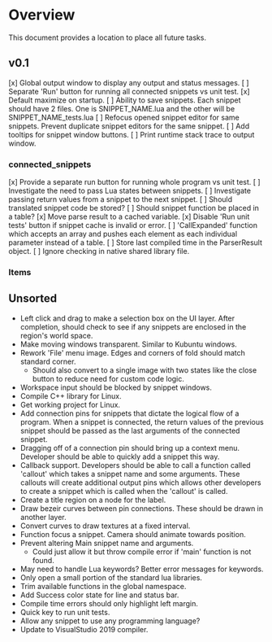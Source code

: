 # Overview
This document provides a location to place all future tasks.

## v0.1
[x] Global output window to display any output and status messages.
[ ] Separate 'Run' button for running all connected snippets vs unit test.
[x] Default maximize on startup.
[ ] Ability to save snippets. Each snippet should have 2 files. One is SNIPPET_NAME.lua and the other will be SNIPPET_NAME_tests.lua
[ ] Refocus opened snippet editor for same snippets. Prevent duplicate snippet editors for the same snippet.
[ ] Add tooltips for snippet window buttons.
[ ] Print runtime stack trace to output window.

### connected_snippets
[x] Provide a separate run button for running whole program vs unit test.
[ ] Investigate the need to pass Lua states between snippets.
[ ] Investigate passing return values from a snippet to the next snippet.
[ ] Should translated snippet code be stored?
[ ] Should snippet function be placed in a table?
[x] Move parse result to a cached variable.
[x] Disable 'Run unit tests' button if snippet cache is invalid or error.
[ ] 'CallExpanded' function which accepts an array and pushes each element as each individual parameter instead of a table.
[ ] Store last compiled time in the ParserResult object.
[ ] Ignore checking in native shared library file.

### Items

## Unsorted
* Left click and drag to make a selection box on the UI layer. After completion, should check to see if any snippets are enclosed in the region's world space.
* Make moving windows transparent. Similar to Kubuntu windows.
* Rework 'File' menu image. Edges and corners of fold should match standard corner.
	* Should also convert to a single image with two states like the close button to reduce need for custom code logic.
* Workspace input should be blocked by snippet windows.
* Compile C++ library for Linux.
* Get working project for Linux.
* Add connection pins for snippets that dictate the logical flow of a program. When a snippet is connected, the return values of the previous snippet should be passed as the last arguments of the connected snippet.
* Dragging off of a connection pin should bring up a context menu. Developer should be able to quickly add a snippet this way.
* Callback support. Developers should be able to call a function called 'callout' which takes a snippet name and some arguments. These callouts will create additional output pins which allows other developers to create a snippet which is called when the 'callout' is called.
* Create a title region on a node for the label.
* Draw bezeir curves between pin connections. These should be drawn in another layer.
* Convert curves to draw textures at a fixed interval.
* Function focus a snippet. Camera should animate towards position.
* Prevent altering Main snippet name and arguments.
	* Could just allow it but throw compile error if 'main' function is not found.
* May need to handle Lua keywords? Better error messages for keywords.
* Only open a small portion of the standard lua libraries.
* Trim available functions in the global namespace.
* Add Success color state for line and status bar.
* Compile time errors should only highlight left margin.
* Quick key to run unit tests.
* Allow any snippet to use any programming language?
* Update to VisualStudio 2019 compiler.
